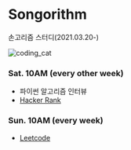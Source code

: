 # Songorithm

손고리즘 스터디(2021.03.20-)

![coding_cat](https://media1.giphy.com/media/WUlplcMpOCEmTGBtBW/giphy.gif)

### Sat. 10AM (every other week)
- 파이썬 알고리즘 인터뷰
- [Hacker Rank](https://www.hackerrank.com/interview/interview-preparation-kit)

### Sun. 10AM (every week)
- [Leetcode](https://leetcode.com/problemset/all/?difficulty=Medium&listId=79h8rn6)